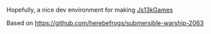 Hopefully, a nice dev environment for making [Js13kGames](https://js13kgames.com/)

Based on https://github.com/herebefrogs/submersible-warship-2063